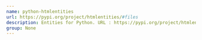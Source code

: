 ```yaml
---
name: python-htmlentities
url: https://pypi.org/project/htmlentities/#files
description: Entities for Python. URL : https://pypi.org/project/htmlentities/#files Groups : None
group: None
---
```

